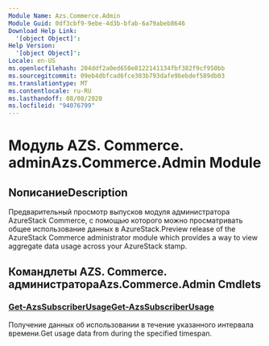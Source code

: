 ```yaml
---
Module Name: Azs.Commerce.Admin
Module Guid: 0df3cbf9-9ebe-4d3b-bfab-6a79abeb8646
Download Help Link:
  '[object Object]': 
Help Version:
  '[object Object]': 
Locale: en-US
ms.openlocfilehash: 204ddf2a0ed650e8122141134fbf382f9cf950bb
ms.sourcegitcommit: 09eb4dbfcad6fce303b793dafe9bebdef589db03
ms.translationtype: MT
ms.contentlocale: ru-RU
ms.lasthandoff: 08/08/2020
ms.locfileid: "94076799"
---
```

# <span data-ttu-id="925f0-101">Модуль AZS. Commerce. admin</span><span class="sxs-lookup"><span data-stu-id="925f0-101">Azs.Commerce.Admin Module</span></span>
## <span data-ttu-id="925f0-102">Nописание</span><span class="sxs-lookup"><span data-stu-id="925f0-102">Description</span></span>
<span data-ttu-id="925f0-103">Предварительный просмотр выпусков модуля администратора AzureStack Commerce, с помощью которого можно просматривать общее использование данных в AzureStack.</span><span class="sxs-lookup"><span data-stu-id="925f0-103">Preview release of the AzureStack Commerce administrator module which provides a way to view aggregate data usage across your AzureStack stamp.</span></span> 

## <span data-ttu-id="925f0-104">Командлеты AZS. Commerce. администратора</span><span class="sxs-lookup"><span data-stu-id="925f0-104">Azs.Commerce.Admin Cmdlets</span></span>
### [<span data-ttu-id="925f0-105">Get-AzsSubscriberUsage</span><span class="sxs-lookup"><span data-stu-id="925f0-105">Get-AzsSubscriberUsage</span></span>](Get-AzsSubscriberUsage.md)
<span data-ttu-id="925f0-106">Получение данных об использовании в течение указанного интервала времени.</span><span class="sxs-lookup"><span data-stu-id="925f0-106">Get usage data from during the specified timespan.</span></span>

